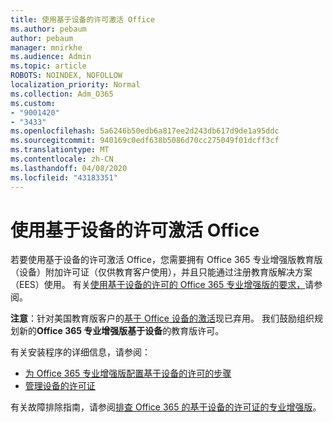 ```yaml
---
title: 使用基于设备的许可激活 Office
ms.author: pebaum
author: pebaum
manager: mnirkhe
ms.audience: Admin
ms.topic: article
ROBOTS: NOINDEX, NOFOLLOW
localization_priority: Normal
ms.collection: Adm_O365
ms.custom:
- "9001420"
- "3433"
ms.openlocfilehash: 5a6246b50edb6a817ee2d243db617d9de1a95ddc
ms.sourcegitcommit: 940169c0edf638b5086d70cc275049f01dcff3cf
ms.translationtype: MT
ms.contentlocale: zh-CN
ms.lasthandoff: 04/08/2020
ms.locfileid: "43183351"
---
```

# <a name="activating-office-using-device-based-licensing"></a>使用基于设备的许可激活 Office

若要使用基于设备的许可激活 Office，您需要拥有 Office 365 专业增强版教育版（设备）附加许可证（仅供教育客户使用），并且只能通过注册教育版解决方案（EES）使用。 有关[使用基于设备的许可的 Office 365 专业增强版的要求，](https://docs.microsoft.com/deployoffice/device-based-licensing#requirements-for-using-device-based-licensing-for-office-365-proplus)请参阅。

**注意**：针对美国教育版客户的[基于 Office 设备的激活](https://aka.ms/officedba)现已弃用。 我们鼓励组织规划新的**Office 365 专业增强版基于设备**的教育版许可。

有关安装程序的详细信息，请参阅：
- [为 Office 365 专业增强版配置基于设备的许可的步骤](https://docs.microsoft.com/deployoffice/device-based-licensing#steps-to-configure-device-based-licensing-for-office-365-proplus)
- [管理设备的许可证](https://docs.microsoft.com/Office365/Admin/misc/manage-licenses-for-devices)

有关故障排除指南，请参阅[排查 Office 365 的基于设备的许可证的专业增强版](https://docs.microsoft.com/deployoffice/device-based-licensing#troubleshoot-device-based-licensing-for-office-365-proplus)。